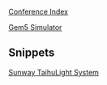 [Conference Index](conference/index.md)

[Gem5 Simulator](gem5/index.md)

## Snippets

[Sunway TaihuLight System](https://docs.google.com/presentation/d/1nM1pOILzITPak_IJJeg0UqkTLUkEm3gTbHOR-9_0a7s/edit?usp=sharing)

